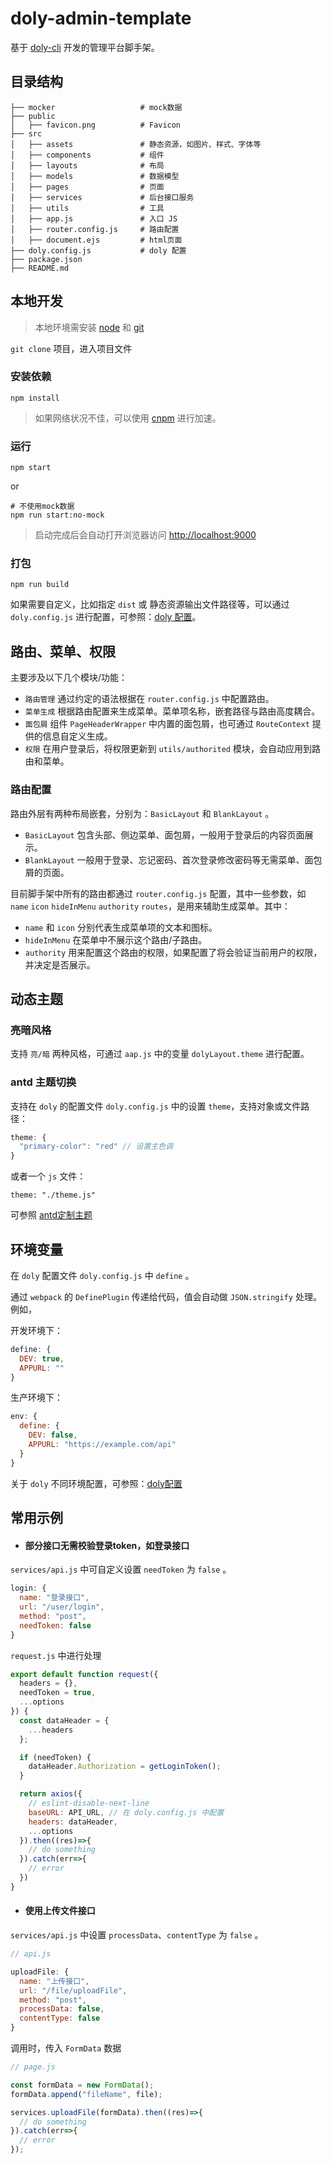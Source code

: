 # doly-admin-template

基于 [doly-cli](https://github.com/doly-dev/doly-cli#readme) 开发的管理平台脚手架。

## 目录结构

```
├── mocker                   # mock数据
├── public
│   ├── favicon.png          # Favicon
├── src
│   ├── assets               # 静态资源，如图片、样式、字体等
│   ├── components           # 组件
│   ├── layouts              # 布局
│   ├── models               # 数据模型
│   ├── pages                # 页面
│   ├── services             # 后台接口服务
│   ├── utils                # 工具
│   ├── app.js               # 入口 JS
│   ├── router.config.js     # 路由配置
│   ├── document.ejs         # html页面
├── doly.config.js           # doly 配置
├── package.json
├── README.md

```

## 本地开发

> 本地环境需安装 [node](http://nodejs.org/) 和 [git](https://git-scm.com/)

`git clone` 项目，进入项目文件

### 安装依赖

```shell
npm install 
```

> 如果网络状况不佳，可以使用 [cnpm](https://cnpmjs.org/) 进行加速。

### 运行

```shell
npm start
```

or 

```shell
# 不使用mock数据
npm run start:no-mock
```

> 启动完成后会自动打开浏览器访问 [http://localhost:9000](http://localhost:9000)

### 打包

```shell
npm run build
```

如果需要自定义，比如指定 `dist` 或 静态资源输出文件路径等，可以通过 `doly.config.js` 进行配置，可参照：[doly 配置](https://github.com/doly-dev/doly-cli#%E9%85%8D%E7%BD%AE)。


## 路由、菜单、权限

主要涉及以下几个模块/功能：

- `路由管理` 通过约定的语法根据在 `router.config.js` 中配置路由。
- `菜单生成` 根据路由配置来生成菜单。菜单项名称，嵌套路径与路由高度耦合。
- `面包屑` 组件 `PageHeaderWrapper` 中内置的面包屑，也可通过 `RouteContext` 提供的信息自定义生成。
- `权限` 在用户登录后，将权限更新到 `utils/authorited` 模块，会自动应用到路由和菜单。

### 路由配置

路由外层有两种布局嵌套，分别为：`BasicLayout` 和 `BlankLayout` 。

- `BasicLayout` 包含头部、侧边菜单、面包屑，一般用于登录后的内容页面展示。
- `BlankLayout` 一般用于登录、忘记密码、首次登录修改密码等无需菜单、面包屑的页面。

目前脚手架中所有的路由都通过 `router.config.js` 配置，其中一些参数，如 `name` `icon` `hideInMenu` `authority` `routes`，是用来辅助生成菜单。其中：

- `name` 和 `icon` 分别代表生成菜单项的文本和图标。
- `hideInMenu` 在菜单中不展示这个路由/子路由。
- `authority` 用来配置这个路由的权限，如果配置了将会验证当前用户的权限，并决定是否展示。

## 动态主题

### 亮暗风格

支持 `亮/暗` 两种风格，可通过 `aap.js` 中的变量 `dolyLayout.theme` 进行配置。

### antd 主题切换

支持在 `doly` 的配置文件 `doly.config.js` 中的设置 `theme`，支持对象或文件路径：

```javascript
theme: {
  "primary-color": "red" // 设置主色调
}
```

或者一个 `js` 文件：

```
theme: "./theme.js"
```

可参照 [antd定制主题](https://ant.design/docs/react/customize-theme-cn#%E5%9C%A8-Umi-%E9%87%8C%E9%85%8D%E7%BD%AE%E4%B8%BB%E9%A2%98)

## 环境变量

在 `doly` 配置文件 `doly.config.js` 中 `define` 。

通过 `webpack` 的 `DefinePlugin` 传递给代码，值会自动做 `JSON.stringify` 处理。例如，

开发环境下：

```javascript
define: {
  DEV: true,
  APPURL: ""
}
```

生产环境下：

```javascript
env: {
  define: {
    DEV: false,
    APPURL: "https://example.com/api"
  }
}
```

关于 `doly` 不同环境配置，可参照：[doly配置](https://github.com/doly-dev/doly-cli#%E4%B8%8D%E5%90%8C%E7%8E%AF%E5%A2%83%E9%85%8D%E7%BD%AE)


## 常用示例

- #### 部分接口无需校验登录token，如登录接口

`services/api.js` 中可自定义设置 `needToken` 为 `false` 。

```javascript
login: {
  name: "登录接口",
  url: "/user/login",
  method: "post",
  needToken: false
}
```

`request.js` 中进行处理

```javascript
export default function request({
  headers = {},
  needToken = true,
  ...options
}) {
  const dataHeader = {
    ...headers
  };

  if (needToken) {
    dataHeader.Authorization = getLoginToken();
  }

  return axios({
    // eslint-disable-next-line
    baseURL: API_URL, // 在 doly.config.js 中配置
    headers: dataHeader,
    ...options
  }).then((res)=>{
    // do something
  }).catch(err=>{
    // error
  })
}
```

- #### 使用上传文件接口

`services/api.js` 中设置 `processData`、`contentType` 为 `false` 。

```javascript
// api.js

uploadFile: {
  name: "上传接口",
  url: "/file/uploadFile",
  method: "post",
  processData: false,
  contentType: false
}
```

调用时，传入 `FormData` 数据

```javascript
// page.js

const formData = new FormData();
formData.append("fileName", file);

services.uploadFile(formData).then((res)=>{
  // do something
}).catch(err=>{
  // error
});
```

